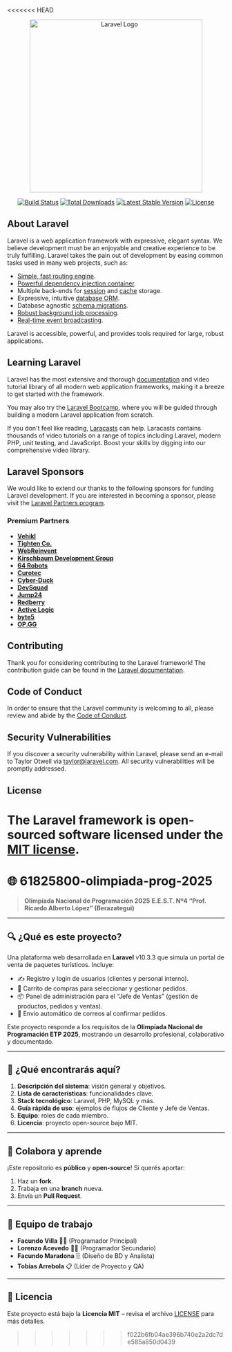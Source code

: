 <<<<<<< HEAD
<p align="center"><a href="https://laravel.com" target="_blank"><img src="https://raw.githubusercontent.com/laravel/art/master/logo-lockup/5%20SVG/2%20CMYK/1%20Full%20Color/laravel-logolockup-cmyk-red.svg" width="400" alt="Laravel Logo"></a></p>

<p align="center">
<a href="https://github.com/laravel/framework/actions"><img src="https://github.com/laravel/framework/workflows/tests/badge.svg" alt="Build Status"></a>
<a href="https://packagist.org/packages/laravel/framework"><img src="https://img.shields.io/packagist/dt/laravel/framework" alt="Total Downloads"></a>
<a href="https://packagist.org/packages/laravel/framework"><img src="https://img.shields.io/packagist/v/laravel/framework" alt="Latest Stable Version"></a>
<a href="https://packagist.org/packages/laravel/framework"><img src="https://img.shields.io/packagist/l/laravel/framework" alt="License"></a>
</p>

## About Laravel

Laravel is a web application framework with expressive, elegant syntax. We believe development must be an enjoyable and creative experience to be truly fulfilling. Laravel takes the pain out of development by easing common tasks used in many web projects, such as:

- [Simple, fast routing engine](https://laravel.com/docs/routing).
- [Powerful dependency injection container](https://laravel.com/docs/container).
- Multiple back-ends for [session](https://laravel.com/docs/session) and [cache](https://laravel.com/docs/cache) storage.
- Expressive, intuitive [database ORM](https://laravel.com/docs/eloquent).
- Database agnostic [schema migrations](https://laravel.com/docs/migrations).
- [Robust background job processing](https://laravel.com/docs/queues).
- [Real-time event broadcasting](https://laravel.com/docs/broadcasting).

Laravel is accessible, powerful, and provides tools required for large, robust applications.

## Learning Laravel

Laravel has the most extensive and thorough [documentation](https://laravel.com/docs) and video tutorial library of all modern web application frameworks, making it a breeze to get started with the framework.

You may also try the [Laravel Bootcamp](https://bootcamp.laravel.com), where you will be guided through building a modern Laravel application from scratch.

If you don't feel like reading, [Laracasts](https://laracasts.com) can help. Laracasts contains thousands of video tutorials on a range of topics including Laravel, modern PHP, unit testing, and JavaScript. Boost your skills by digging into our comprehensive video library.

## Laravel Sponsors

We would like to extend our thanks to the following sponsors for funding Laravel development. If you are interested in becoming a sponsor, please visit the [Laravel Partners program](https://partners.laravel.com).

### Premium Partners

- **[Vehikl](https://vehikl.com/)**
- **[Tighten Co.](https://tighten.co)**
- **[WebReinvent](https://webreinvent.com/)**
- **[Kirschbaum Development Group](https://kirschbaumdevelopment.com)**
- **[64 Robots](https://64robots.com)**
- **[Curotec](https://www.curotec.com/services/technologies/laravel/)**
- **[Cyber-Duck](https://cyber-duck.co.uk)**
- **[DevSquad](https://devsquad.com/hire-laravel-developers)**
- **[Jump24](https://jump24.co.uk)**
- **[Redberry](https://redberry.international/laravel/)**
- **[Active Logic](https://activelogic.com)**
- **[byte5](https://byte5.de)**
- **[OP.GG](https://op.gg)**

## Contributing

Thank you for considering contributing to the Laravel framework! The contribution guide can be found in the [Laravel documentation](https://laravel.com/docs/contributions).

## Code of Conduct

In order to ensure that the Laravel community is welcoming to all, please review and abide by the [Code of Conduct](https://laravel.com/docs/contributions#code-of-conduct).

## Security Vulnerabilities

If you discover a security vulnerability within Laravel, please send an e-mail to Taylor Otwell via [taylor@laravel.com](mailto:taylor@laravel.com). All security vulnerabilities will be promptly addressed.

## License

The Laravel framework is open-sourced software licensed under the [MIT license](https://opensource.org/licenses/MIT).
=======
# 🌐 61825800-olimpiada-prog-2025

> **Olimpíada Nacional de Programación 2025**
> **E.E.S.T. Nº4 “Prof. Ricardo Alberto López” (Berazategui)**

---

## 🔍 ¿Qué es este proyecto?

Una plataforma web desarrollada en **Laravel** v10.3.3 que simula un portal de venta de paquetes turísticos. Incluye:

* ✍️ Registro y login de usuarios (clientes y personal interno).
* 🛒 Carrito de compras para seleccionar y gestionar pedidos.
* 📦 Panel de administración para el “Jefe de Ventas” (gestión de productos, pedidos y ventas).
* 📧 Envío automático de correos al confirmar pedidos.

Este proyecto responde a los requisitos de la **Olimpíada Nacional de Programación ETP 2025**, mostrando un desarrollo profesional, colaborativo y documentado.

---

## 🚀 ¿Qué encontrarás aquí?

1. **Descripción del sistema**: visión general y objetivos.
2. **Lista de características**: funcionalidades clave.
3. **Stack tecnológico**: Laravel, PHP, MySQL y más.
4. **Guía rápida de uso**: ejemplos de flujos de Cliente y Jefe de Ventas.
5. **Equipo**: roles de cada miembro.
6. **Licencia**: proyecto open-source bajo MIT.

---

## 🤝 Colabora y aprende

¡Este repositorio es **público** y **open-source**! Si querés aportar:

1. Haz un **fork**.
2. Trabaja en una **branch** nueva.
3. Envía un **Pull Request**.

---

## 📜 Equipo de trabajo

* **Facundo Villa** 👨‍💻 (Programador Principal)
* **Lorenzo Acevedo** 👨‍💻 (Programador Secundario)
* **Facundo Maradona** 🗄️ (Diseño de BD y Analista)
* **Tobias Arrebola** 📋 (Líder de Proyecto y QA)

---

## 📝 Licencia

Este proyecto está bajo la **Licencia MIT** – revisa el archivo [LICENSE](LICENSE) para más detalles.
>>>>>>> f022b6fb04ae396b740e2a2dc7de585a850d0439
